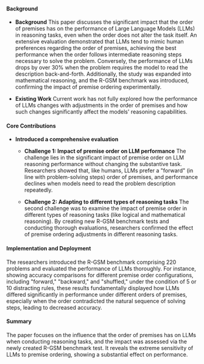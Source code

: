 #### Background
- **Background**
This paper discusses the significant impact that the order of premises has on the performance of Large Language Models (LLMs) in reasoning tasks, even when the order does not alter the task itself. An extensive evaluation demonstrated that LLMs tend to mimic human preferences regarding the order of premises, achieving the best performance when the order follows intermediate reasoning steps necessary to solve the problem. Conversely, the performance of LLMs drops by over 30% when the problem requires the model to read the description back-and-forth. Additionally, the study was expanded into mathematical reasoning, and the R-GSM benchmark was introduced, confirming the impact of premise ordering experimentally.

- **Existing Work**
Current work has not fully explored how the performance of LLMs changes with adjustments in the order of premises and how such changes significantly affect the models' reasoning capabilities.

#### Core Contributions
  - **Introduced a comprehensive evaluation**
      - **Challenge 1: Impact of premise order on LLM performance**
        The challenge lies in the significant impact of premise order on LLM reasoning performance without changing the substantive task. Researchers showed that, like humans, LLMs prefer a "forward" (in line with problem-solving steps) order of premises, and performance declines when models need to read the problem description repeatedly.

      - **Challenge 2: Adapting to different types of reasoning tasks**
        The second challenge was to examine the impact of premise order in different types of reasoning tasks (like logical and mathematical reasoning). By creating new R-GSM benchmark tests and conducting thorough evaluations, researchers confirmed the effect of premise ordering adjustments in different reasoning tasks.

#### Implementation and Deployment
The researchers introduced the R-GSM benchmark comprising 220 problems and evaluated the performance of LLMs thoroughly. For instance, showing accuracy comparisons for different premise order configurations, including "forward," "backward," and "shuffled," under the condition of 5 or 10 distracting rules, these results fundamentally displayed how LLMs differed significantly in performance under different orders of premises, especially when the order contradicted the natural sequence of solving steps, leading to decreased accuracy.

#### Summary
The paper focuses on the influence that the order of premises has on LLMs when conducting reasoning tasks, and the impact was assessed via the newly created R-GSM benchmark test. It reveals the extreme sensitivity of LLMs to premise ordering, showing a substantial effect on performance.